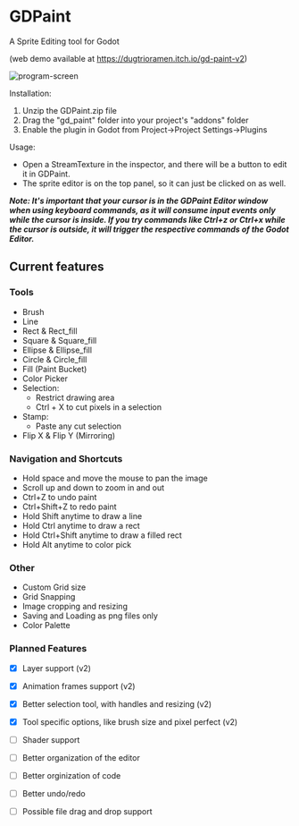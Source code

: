 # GDPaint
A Sprite Editing tool for Godot 

(web demo available at https://dugtrioramen.itch.io/gd-paint-v2)

<!-- ![Look at the GDPaint Editor](https://i.imgur.com/LPq3sPx.jpg) -->
![program-screen](https://user-images.githubusercontent.com/54819319/182956410-08330231-8c59-4e4d-a64e-faf6e476003f.jpg)


Installation:

1. Unzip the GDPaint.zip file
1. Drag the "gd_paint" folder into your project's "addons" folder
1. Enable the plugin in Godot from Project->Project Settings->Plugins

Usage:
- Open a StreamTexture in the inspector, and there will be a button to edit it in GDPaint.
- The sprite editor is on the top panel, so it can just be clicked on as well.

***Note: It's important that your cursor is in the GDPaint Editor window when using keyboard commands, as it will consume input events only while the cursor is inside. 
      If you try commands like Ctrl+z or Ctrl+x while the cursor is outside, it will trigger the respective commands of the Godot Editor.***

## Current features

### Tools
- Brush
- Line
- Rect & Rect_fill
- Square & Square_fill
- Ellipse & Ellipse_fill
- Circle & Circle_fill
- Fill (Paint Bucket)
- Color Picker
- Selection:
  - Restrict drawing area
  - Ctrl + X to cut pixels in a selection
- Stamp:
  - Paste any cut selection
- Flip X & Flip Y (Mirroring)

### Navigation and Shortcuts
- Hold space and move the mouse to pan the image
- Scroll up and down to zoom in and out
- Ctrl+Z to undo paint
- Ctrl+Shift+Z to redo paint
- Hold Shift anytime to draw a line
- Hold Ctrl anytime to draw a rect
- Hold Ctrl+Shift anytime to draw a filled rect
- Hold Alt anytime to color pick

### Other
- Custom Grid size
- Grid Snapping
- Image cropping and resizing
- Saving and Loading as png files only
- Color Palette

### Planned Features
- [x] Layer support (v2)
- [x] Animation frames support (v2)
- [x] Better selection tool, with handles and resizing (v2)
- [x] Tool specific options, like brush size and pixel perfect (v2)
- [ ] Shader support
- [ ] Better organization of the editor
- [ ] Better orginization of code
- [ ] Better undo/redo 
- [ ] Possible file drag and drop support 

